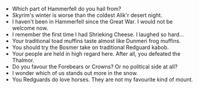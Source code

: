 - Which part of Hammerfell do you hail from?
- Skyrim's winter is worse than the coldest Alik'r desert night.
- I haven't been in Hammerfell since the Great War. I would not be welcome now.
- I remember the first time I had Shrieking Cheese. I laughed so hard...
- Your traditional toad muffins taste almost like Dunmeri frog muffins.
- You should try the Bosmer take on traditional Redguard kabob.
- Your people are held in high regard here. After all, you defeated the Thalmor.
- Do you favour the Forebears or Crowns? Or no political side at all?
- I wonder which of us stands out more in the snow.
- You Redguards do love horses. They are not my favourite kind of mount.
